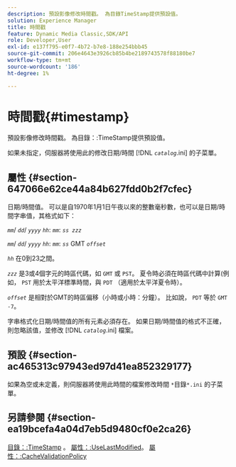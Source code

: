 ```yaml
---
description: 預設影像修改時間戳。 為目錄TimeStamp提供預設值。
solution: Experience Manager
title: 時間戳
feature: Dynamic Media Classic,SDK/API
role: Developer,User
exl-id: e137f795-e0f7-4b72-b7e8-188e254bbb45
source-git-commit: 206e4643e3926cb85b4be2189743578f88180be7
workflow-type: tm+mt
source-wordcount: '186'
ht-degree: 1%

---
```


# 時間戳{#timestamp}

預設影像修改時間戳。 為目錄：:TimeStamp提供預設值。

如果未指定，伺服器將使用此的修改日期/時間 [!DNL *`catalog`*.ini] 的子菜單。

## 屬性 {#section-647066e62ce44a84b627fdd0b2f7cfec}

日期/時間值。 可以是自1970年1月1日午夜以來的整數毫秒數，也可以是日期/時間字串值，其格式如下：

*`mm`*/ *`dd`*/ *`yyyy`* *`hh`*: *`mm`*: *`ss zzz`*

*`mm`*/ *`dd`*/ *`yyyy`* *`hh`*: *`mm`*: *`ss`* GMT *`offset`*

*`hh`* 在0到23之間。

*`zzz`* 是3或4個字元的時區代碼，如 `GMT` 或 `PST`。 夏令時必須在時區代碼中計算(例如， `PST` 用於太平洋標準時間，與 `PDT` （適用於太平洋夏令時）。

*`offset`* 是相對於GMT的時區偏移（小時或小時：分鐘）。 比如說， `PDT` 等於 `GMT -7`。

字串格式化日期/時間值的所有元素必須存在。 如果日期/時間值的格式不正確，則忽略該值，並修改 [!DNL *`catalog`*.ini] 檔案。

## 預設 {#section-ac465313c97943ed97d41ea852329177}

如果為空或未定義，則伺服器將使用此時間的檔案修改時間 `*`目錄`*.ini` 的子菜單。

## 另請參閱 {#section-ea19bcefa4a04d7eb5d9480cf0e2ca26}

[目錄：:TimeStamp](../../../../../is-api/image-catalog/image-serving-api-ref/c-image-catalog-reference/c-image-svg-data-reference/c-image-data-reference/r-timestamp-cat.md#reference-59a27b72f4cb4a53a3baba83214c4ded) 。 [屬性：:UseLastModified](../../../../../is-api/image-catalog/image-serving-api-ref/c-image-catalog-reference/c-attributes-reference/r-uselastmodified.md#reference-73ecc421e6864a38aec5a4775f06b8e8)。 [屬性：:CacheValidationPolicy](../../../../../is-api/image-catalog/image-serving-api-ref/c-image-catalog-reference/c-attributes-reference/r-cachevalidationpolicy.md#reference-e55e52fd749041718a9af69fa2027b57)

